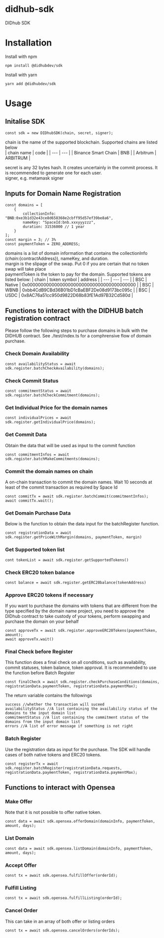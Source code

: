 # didhub-sdk
DIDhub SDK

# Installation
Install with npm
```
npm install @didhubdev/sdk
```

Install with yarn
```
yarn add @didhubdev/sdk
```

# Usage

## Initalise SDK
```
const sdk = new DIDhubSDK(chain, secret, signer);
```
chain is the name of the supported blockchain. Supported chains are listed below \
| chain name | code |
| --- | --- |
| Binance Smart Chain | BNB |
| Arbitrum | ARBITRUM |

secret is any 32 bytes hash. It creates uncertainly in the commit process. It is recommended to generate one for each user. \
signer, e.g. metamask signer

## Inputs for Domain Name Registration
```
const domains = [
    {
        collectionInfo: "BNB:0xe3b1d32e43ce8d658368e2cbff95d57ef39be8a6",
        nameKey: "SpaceId:bnb.xxxyyyzzz",
        duration: 31536000 // 1 year
    }
];
const margin = 3; // 3%
const paymentToken = ZERO_ADDRESS;
```
domains is a list of domain information that contains the collectionInfo (${chain}:${contractAddress}),  nameKey, and duration. \
margin is the slipage of the swap. Put 0 if you are certain that no token swap will take place \
paymentToken is the token to pay for the domain. Supported tokens are listed below:
| chain | token symbol | address |
| --- | --- | --- |
| BSC | Native | 0x0000000000000000000000000000000000000000 |
| BSC | WBNB | 0xbb4CdB9CBd36B01bD1cBaEBF2De08d9173bc095c | 
| BSC | USDC | 0x8AC76a51cc950d9822D68b83fE1Ad97B32Cd580d | 

## Functions to interact with the DIDHUB batch registration contract

Please follow the following steps to purchase domains in bulk with the DIDHUB contract. See ./test/index.ts for a comphrensive flow of domain purchase.

### Check Domain Availability
```
const availabilityStatus = await sdk.register.batchCheckAvailability(domains);
```

### Check Commit Status
```
const commitmentStatus = await sdk.register.batchCheckCommitment(domains);
```

### Get Individual Price for the domain names
```
const individualPrices = await sdk.register.getIndividualPrice(domains);
```

### Get Commit Data 
Obtain the data that will be used as input to the commit function
```
const commitmentInfos = await sdk.register.batchMakeCommitments(domains);
```

### Commit the domain names on chain
A on-chain transaction to commit the domain names. Wait 10 seconds at least of the commit transaction as required by Space Id
```
const commitTx = await sdk.register.batchCommit(commitmentInfos);
await commitTx.wait();
```

### Get Domain Purchase Data
Below is the function to obtain the data input for the batchRegister function.
```
const registrationData = await sdk.register.getPriceWithMargin(domains, paymentToken, margin)
```

### Get Supported token list
```
cont tokenList = await sdk.register.getSupportedTokens()
```

### Check ERC20 token balance
```
const balance = await sdk.register.getERC20balance(tokenAddress)
```

### Approve ERC20 tokens if necessary
If you want to purchase the domains with tokens that are different from the type specified by the domain name project, you need to approve the DIDhub contract to take custody of your tokens, perform swapping and purchase the domain on your behalf
```
const approveTx = await sdk.register.approveERC20Tokens(paymentToken, amount);
await approveTx.wait()
```

### Final Check before Register
This function does a final check on all conditions, such as availability, commit statuses, token balance, token approval. It is recommended to use the function before Batch Register
```
const finalCheck = await sdk.register.checkPurchaseConditions(domains, registrationData.paymentToken, registrationData.paymentMax);
```
The return variable contains the followings
```
success //whether the transaction will suceed
availabilityStatus //A list containing the availability status of the domains to the input domain list
commitmentStatus //A list containing the commitment status of the domains from the input domain list
errors //A list of error message if something is not right
```

### Batch Register
Use the registration data as input for the purchase. The SDK will handle cases of both native tokens and ERC20 tokens.
```
const registerTx = await sdk.register.batchRegister(registrationData.requests, registrationData.paymentToken, registrationData.paymentMax);
```

## Functions to interact with Opensea


### Make Offer
Note that it is not possible to offer native token.
```
const data = await sdk.opensea.offerDomain(domainInfo, paymentToken, amount, days);
```

### List Domain
```
const data = await sdk.opensea.listDomain(domainInfo, paymentToken, amount, days);
```

### Accept Offer
```
const tx = await sdk.opensea.fulfillOffer(orderId);
```

### Fulfill Listing
```
const tx = await sdk.opensea.fulfillListing(orderId);
```

### Cancel Order
This can take in an array of both offer or listing orders
```
const tx = await sdk.opensea.cancelOrders(orderIds);
```